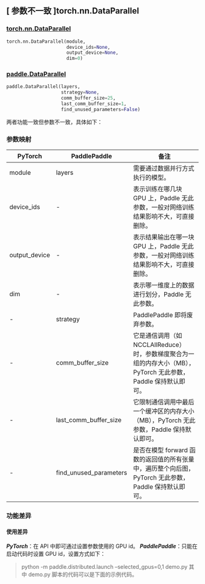 ## [ 参数不一致 ]torch.nn.DataParallel
### [torch.nn.DataParallel](https://pytorch.org/docs/stable/generated/torch.nn.DataParallel.html?highlight=dataparallel#torch.nn.DataParallel)

```python
torch.nn.DataParallel(module,
                      device_ids=None,
                      output_device=None,
                      dim=0)
```

### [paddle.DataParallel](https://www.paddlepaddle.org.cn/documentation/docs/zh/develop/api/paddle/DataParallel_cn.html#dataparallel)

```python
paddle.DataParallel(layers,
                    strategy=None,
                    comm_buffer_size=25,
                    last_comm_buffer_size=1,
                    find_unused_parameters=False)
```

两者功能一致但参数不一致，具体如下：
### 参数映射

| PyTorch       | PaddlePaddle | 备注                                                   |
| ------------- | ------------ | ------------------------------------------------------ |
| module        | layers       | 需要通过数据并行方式执行的模型。  |
| device_ids    | -            | 表示训练在哪几块 GPU 上，Paddle 无此参数，一般对网络训练结果影响不大，可直接删除。  |
| output_device | -            | 表示结果输出在哪一块 GPU 上，Paddle 无此参数，一般对网络训练结果影响不大，可直接删除。  |
| dim           | -            | 表示哪一维度上的数据进行划分，Paddle 无此参数。  |
| -             | strategy     |  PaddlePaddle 即将废弃参数。 |
| -             | comm_buffer_size |  它是通信调用（如 NCCLAllReduce）时，参数梯度聚合为一组的内存大小（MB），PyTorch 无此参数，Paddle 保持默认即可。 |
| -             | last_comm_buffer_size |  它限制通信调用中最后一个缓冲区的内存大小（MB），PyTorch 无此参数，Paddle 保持默认即可。 |
| -             | find_unused_parameters |  是否在模型 forward 函数的返回值的所有张量中，遍历整个向后图，PyTorch 无此参数，Paddle 保持默认即可。 |

### 功能差异
#### 使用差异
***PyTorch***：在 API 中即可通过设置参数使用的 GPU id。
***PaddlePaddle***：只能在启动代码时设置 GPU id，设置方式如下：
> python -m paddle.distributed.launch –selected_gpus=0,1 demo.py
> 其中 demo.py 脚本的代码可以是下面的示例代码。
